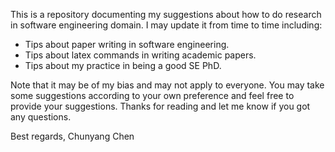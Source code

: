 This is a repository documenting my suggestions about how to do research in software engineering domain.
I may update it from time to time including:
* Tips about paper writing in software engineering.
* Tips about latex commands in writing academic papers.
* Tips about my practice in being a good SE PhD. 

Note that it may be of my bias and may not apply to everyone.
You may take some suggestions according to your own preference and feel free to provide your suggestions.
Thanks for reading and let me know if you got any questions.

Best regards,
Chunyang Chen

